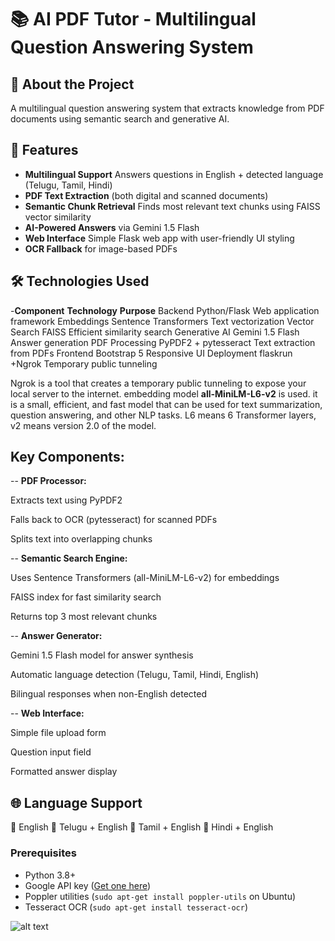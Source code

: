 # 📚 AI PDF Tutor - Multilingual Question Answering System

## 📖 About the Project
A multilingual question answering system that extracts knowledge from PDF documents using semantic search and generative AI.

## 🌟 Features

- **Multilingual Support** Answers questions in English + detected language (Telugu, Tamil, Hindi)
- **PDF Text Extraction** (both digital and scanned documents)
- **Semantic Chunk Retrieval** Finds most relevant text chunks using FAISS vector similarity
- **AI-Powered Answers** via Gemini 1.5 Flash
- **Web Interface** Simple Flask web app with user-friendly UI styling
- **OCR Fallback** for image-based PDFs

## 🛠️ Technologies Used
-**Component**	                    **Technology**	              **Purpose**
Backend	                             Python/Flask	        Web application framework
Embeddings	                     Sentence Transformers	      Text vectorization
Vector Search                         FAISS	                Efficient similarity search
Generative AI	                 Gemini 1.5 Flash	          Answer generation
PDF Processing	               PyPDF2 + pytesseract	        Text extraction from PDFs
Frontend	                       Bootstrap 5	                  Responsive UI
Deployment	                     flaskrun +Ngrok	          Temporary public tunneling

Ngrok is a tool that creates a temporary public tunneling to expose your local server to the internet.
embedding model **all-MiniLM-L6-v2** is used. it is a small, efficient, and fast model that can be used for text summarization, question answering, and other NLP tasks. L6 means 6 Transformer layers, v2 means version 2.0 of the model.

## Key Components:

-- **PDF Processor:**

Extracts text using PyPDF2

Falls back to OCR (pytesseract) for scanned PDFs

Splits text into overlapping chunks

-- **Semantic Search Engine:**

Uses Sentence Transformers (all-MiniLM-L6-v2) for embeddings

FAISS index for fast similarity search

Returns top 3 most relevant chunks

-- **Answer Generator:**

Gemini 1.5 Flash model for answer synthesis

Automatic language detection (Telugu, Tamil, Hindi, English)

Bilingual responses when non-English detected

-- **Web Interface:**

Simple file upload form

Question input field

Formatted answer display

## 🌐 Language Support

📘 English
📕 Telugu + English
📗 Tamil + English
📙 Hindi + English


### Prerequisites
- Python 3.8+
- Google API key ([Get one here](https://ai.google.dev/))
- Poppler utilities (`sudo apt-get install poppler-utils` on Ubuntu)
- Tesseract OCR (`sudo apt-get install tesseract-ocr`)


![alt text](Architecture_PDF_Tutor-1.png)